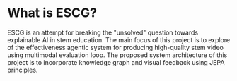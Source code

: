 # What is ESCG? 
ESCG is an attempt for breaking the "unsolved" question towards explainable AI in stem education. The main focus of this project is to explore of the effectiveness agentic system for producing high-quality stem
video using multimodal evaluation loop. The proposed system architecture of this project is to incorporate knowledge graph and visual feedback using JEPA principles.
